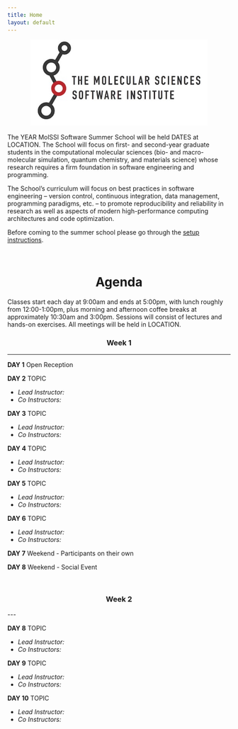 ```yaml
---
title: Home
layout: default
---
```


<center><img src="images/MolSSI Logo 1.jpg" alt="MolSSI Logo" width="400"></center>

The YEAR MolSSI Software Summer School will be held DATES at
LOCATION. The School will focus on first- and
second-year graduate students in the computational molecular sciences (bio- and
macro-molecular simulation, quantum chemistry, and materials science) whose
research requires a firm foundation in software engineering and programming.

The School’s curriculum will focus on best practices in software engineering –
version control, continuous integration, data management, programming
paradigms, etc. – to promote reproducibility and reliability in research as
well as aspects of modern high-performance computing architectures and code
optimization.

Before coming to the summer school please go through the [setup
instructions](Setup.html). 

<br>
<center><h1>Agenda</h1></center>


Classes start each day at 9:00am and ends at 5:00pm, with lunch roughly from
12:00-1:00pm, plus morning and afternoon coffee breaks at approximately 10:30am
and 3:00pm. Sessions will consist of lectures and hands-on exercises. All
meetings will be held in LOCATION.


<center><h3>Week 1</h3></center>

---

**DAY 1**      Open Reception

**DAY 2**      TOPIC
- *Lead Instructor:*
- *Co Instructors:*

**DAY 3**     TOPIC
- *Lead Instructor:*
- *Co Instructors:*

**DAY 4**      TOPIC
- *Lead Instructor:*
- *Co Instructors:*

**DAY 5**      TOPIC
- *Lead Instructor:*
- *Co Instructors:*

**DAY 6**      TOPIC
- *Lead Instructor:*
- *Co Instructors:*

**DAY 7**      Weekend - Participants on their own

**DAY 8**      Weekend - Social Event

<br>
<center><h3>Week 2</h3></center>
---

**DAY 8**     TOPIC
- *Lead Instructor:*
- *Co Instructors:*

**DAY 9**   TOPIC
- *Lead Instructor:*
- *Co Instructors:*

**DAY 10**  TOPIC
- *Lead Instructor:*
- *Co Instructors:*
